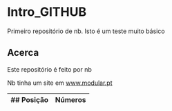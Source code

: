 # Intro_GITHUB
Primeiro repositório de nb.
Isto é um teste muito básico

## Acerca
Este repositório é feito por nb

Nb tinha um site em www.modular.pt

|## Posição | Números|
|---|---|
